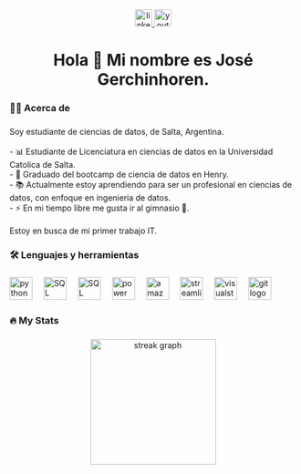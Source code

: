 <div align="center">
  <a href="https://www.linkedin.com/in/jos%C3%A9-gerchinhoren-102573249/" target="_blank">
    <img src="https://img.shields.io/static/v1?message=LinkedIn&logo=linkedin&label=&color=0077B5&logoColor=white&labelColor=&style=for-the-badge" height="30" alt="linkedin logo"  />
  </a>
  <a href="https://www.youtube.com/channel/UCxzWoeCXLRcUDaHkZ-JUJFw" target="_blank">
    <img src="https://img.shields.io/static/v1?message=Youtube&logo=youtube&label=&color=FF0000&logoColor=white&labelColor=&style=for-the-badge" height="30" alt="youtube logo"  />
  </a>
</div>

###

<h1 align="center">Hola 👋 Mi nombre es José Gerchinhoren.</h1>

###

<h3 align="left">👩‍💻  Acerca de</h3>

###

<p align="left">Soy estudiante de ciencias de datos, de Salta, Argentina. <br><br>- 📊 Estudiante de Licenciatura en ciencias de datos en la Universidad Catolica de Salta.<br>- 🚀 Graduado del bootcamp de ciencia de datos en Henry.<br>- 📚 Actualmente estoy aprendiendo para ser un profesional en ciencias de datos, con enfoque en ingenieria de datos.<br>- ⚡ En mi tiempo libre me gusta ir al gimnasio 💪.<br><br>Estoy en busca de mi primer trabajo IT.</p>

###

<h3 align="left">🛠 Lenguajes y herramientas</h3>

###

<div align="left">
  <img src="https://cdn.jsdelivr.net/gh/devicons/devicon/icons/python/python-original-wordmark.svg" height="40" alt="python logo"  />
  <img width="12" />
  <img src="https://encrypted-tbn0.gstatic.com/images?q=tbn:ANd9GcSqHLvLmJwHIjhKyauNIUt2QS_DvrB_ADx5Vg&usqp=CAU" height="40" alt="SQL Server logo"  />
  <img width="12" />
  <img src="https://encrypted-tbn0.gstatic.com/images?q=tbn:ANd9GcSsfaKxicNTxqZyPgoL5S5T0YBxEo27qc4pug&usqp=CAU" height="40" alt="SQL Server logo"  />
  <img width="12" />  
  <img src="https://encrypted-tbn0.gstatic.com/images?q=tbn:ANd9GcSzt9YhmDCCNxLzB2BVpTJvvcYnzIcwIXdr_g&usqp=CAU" height="40" alt="power BI logo"  />
  <img width="12" />
  <img src="https://skillicons.dev/icons?i=aws" height="40" alt="amazonwebservices logo"  />
  <img width="12" />
  <img src="https://encrypted-tbn0.gstatic.com/images?q=tbn:ANd9GcSeYEax7ec88s_YDGU1F-IM2trFRjnWHAd7Z57Lwco3C9rcOWW3CDc_jEQQL_8pqXy8uhA&usqp=CAU" height="40" alt="streamlit logo"  />
  <img width="12" />
  <img src="https://cdn.jsdelivr.net/gh/devicons/devicon/icons/visualstudio/visualstudio-plain.svg" height="40" alt="visualstudio logo"  />
  <img width="12" />
  <img src="https://cdn.jsdelivr.net/gh/devicons/devicon/icons/git/git-original.svg" height="40" alt="git logo"  />
  <img width="12" />
  
</div>

###

<h3 align="left">🔥   My Stats</h3>

###

<div align="center">
  <img src="https://streak-stats.demolab.com?user=JoseGerchinhoren&locale=en&mode=daily&theme=dark&hide_border=false&border_radius=5&order=3" height="220" alt="streak graph"  />
</div>

###
